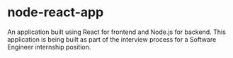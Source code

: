 # node-react-app
An application built using React for frontend and Node.js for backend. This application is being built as part of the interview process for a Software Engineer internship position.
